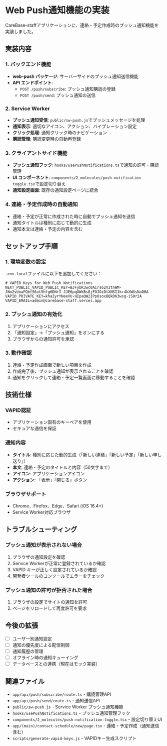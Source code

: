 # Web Push通知機能の実装

CareBase-staffアプリケーションに、連絡・予定作成時のプッシュ通知機能を実装しました。

## 実装内容

### 1. バックエンド機能

- **web-push パッケージ**: サーバーサイドのプッシュ通知送信機能
- **API エンドポイント**:
  - `POST /push/subscribe`: プッシュ通知購読の登録
  - `POST /push/send`: プッシュ通知の送信

### 2. Service Worker

- **プッシュ通知受信**: `public/sw-push.js`でプッシュメッセージを処理
- **通知表示**: 適切なアイコン、アクション、バイブレーション設定
- **クリック処理**: 通知クリック時のナビゲーション
- **購読管理**: 購読変更時の自動再登録

### 3. クライアントサイド機能

- **プッシュ通知フック**: `hooks/usePushNotifications.ts`で通知の許可・購読管理
- **UI コンポーネント**: `components/2_molecules/push-notification-toggle.tsx`で設定切り替え
- **通知設定画面**: 既存の通知設定ページに統合

### 4. 連絡・予定作成時の自動通知

- 連絡・予定が正常に作成された時に自動でプッシュ通知を送信
- 通知タイトルは種別に応じて動的に生成
- 通知本文は連絡・予定の内容を含む

## セットアップ手順

### 1. 環境変数の設定

`.env.local`ファイルに以下を追加してください：

```env
# VAPID Keys for Web Push Notifications
NEXT_PUBLIC_VAPID_PUBLIC_KEY=BJFybK3wc0AIrs62V3tnWM-JNo2vUoaFQbfS6ut5hfg6DNrI-JJE6pqGWkBs8jFOJOiDtXNSIJkr4kXWXsNaD0A
VAPID_PRIVATE_KEY=khaZyrYNeeVU-HIpaQW2IPpOsoxBQkDK3wsg-iS0r2A
VAPID_EMAIL=admin@carebase-staff.vercel.app
```

### 2. プッシュ通知の有効化

1. アプリケーションにアクセス
2. 「通知設定」→「プッシュ通知」をオンにする
3. ブラウザからの通知許可を承認

### 3. 動作確認

1. 連絡・予定作成画面で新しい項目を作成
2. 作成完了後、プッシュ通知が表示されることを確認
3. 通知をクリックして連絡・予定一覧画面に移動することを確認

## 技術仕様

### VAPID認証

- アプリケーション固有のキーペアを使用
- セキュアな通信を保証

### 通知内容

- **タイトル**: 種別に応じた動的生成（「新しい連絡」「新しい予定」「新しい申し送り」）
- **本文**: 連絡・予定のタイトルと内容（50文字まで）
- **アイコン**: アプリケーションアイコン
- **アクション**: 「表示」「閉じる」ボタン

### ブラウザサポート

- Chrome、Firefox、Edge、Safari (iOS 16.4+)
- Service Worker対応ブラウザ

## トラブルシューティング

### プッシュ通知が表示されない場合

1. ブラウザの通知設定を確認
2. Service Workerが正常に登録されているか確認
3. VAPID キーが正しく設定されているか確認
4. 開発者ツールのコンソールでエラーをチェック

### プッシュ通知の許可が拒否された場合

1. ブラウザの設定でサイトの通知を許可
2. ページをリロードして再度許可を要求

## 今後の拡張

- [ ] ユーザー別通知設定
- [ ] 通知の優先度による配信制御
- [ ] 通知履歴の管理
- [ ] オフライン時の通知キューイング
- [ ] データベースとの連携（現在はモック実装）

## 関連ファイル

- `app/api/push/subscribe/route.ts` - 購読管理API
- `app/api/push/send/route.ts` - 通知送信API
- `public/sw-push.js` - Service Worker プッシュ通知機能
- `hooks/usePushNotifications.ts` - プッシュ通知管理フック
- `components/2_molecules/push-notification-toggle.tsx` - 設定切り替えUI
- `app/(main)/contact-schedule/new/page.tsx` - 連絡・予定作成（通知送信含む）
- `scripts/generate-vapid-keys.js` - VAPIDキー生成スクリプト
